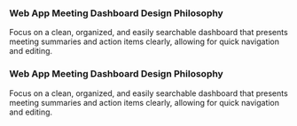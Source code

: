 ### Web App Meeting Dashboard Design Philosophy
Focus on a clean, organized, and easily searchable dashboard that presents meeting summaries and action items clearly, allowing for quick navigation and editing.
### Web App Meeting Dashboard Design Philosophy
Focus on a clean, organized, and easily searchable dashboard that presents meeting summaries and action items clearly, allowing for quick navigation and editing.
